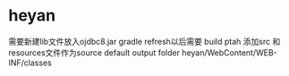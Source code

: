# heyan
需要新建lib文件放入ojdbc8.jar
gradle refresh以后需要 build ptah 添加src 和resources文件作为source
default output folder
heyan/WebContent/WEB-INF/classes